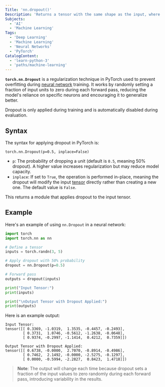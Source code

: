 ```yaml
---
Title: 'nn.dropout()'
Description: 'Returns a tensor with the same shape as the input, where some elements are randomly set to zero based on the dropout probability to prevent overfitting.'
Subjects:
  - 'AI'
  - 'Machine Learning'
Tags:
  - 'Deep Learning'
  - 'Machine Learning'
  - 'Neural Networks'
  - 'PyTorch'
CatalogContent:
  - 'learn-python-3'
  - 'paths/machine-learning'
---
```


**`torch.nn.Dropout`** is a regularization technique in PyTorch used to prevent overfitting during [neural network](https://www.codecademy.com/resources/docs/ai/neural-networks) training. It works by randomly setting a fraction of input units to zero during each forward pass, reducing the model's reliance on specific neurons and encouraging it to generalize better.

Dropout is only applied during training and is automatically disabled during evaluation.

## Syntax

The syntax for applying dropout in PyTorch is:

```pseudo
torch.nn.Dropout(p=0.5, inplace=False)
```

- `p`: The probability of dropping a unit (default is `0.5`, meaning 50% dropout). A higher value increases regularization but may reduce model capacity.
- `inplace`: If set to `True`, the operation is performed in-place, meaning the dropout will modify the input [tensor](https://www.codecademy.com/resources/docs/pytorch/tensors) directly rather than creating a new one. The default value is `False`.

This returns a module that applies dropout to the input tensor.

## Example

Here's an example of using `nn.Dropout` in a neural network:

```py
import torch
import torch.nn as nn

# Define a tensor
inputs = torch.randn(3, 5)

# Apply dropout with 50% probability
dropout = nn.Dropout(p=0.5)

# Forward pass
outputs = dropout(inputs)

print("Input Tensor:")
print(inputs)

print("\nOutput Tensor with Dropout Applied:")
print(outputs)
```

Here is an example output:

```shell
Input Tensor:
tensor([[ 0.3369, -1.0319,  1.3535, -0.4457, -0.2493],
        [ 0.3731,  1.0746, -0.5612, -1.2638, -0.0648],
        [ 0.9374, -0.2997, -1.1414,  0.4212,  0.7359]])

Output Tensor with Dropout Applied:
tensor([[ 0.6738, -0.0000,  2.7070, -0.8914, -0.4986],
        [ 0.7462,  2.1492, -0.0000, -2.5275, -0.1297],
        [ 0.0000, -0.5994, -2.2827,  0.8423,  1.4718]])
```

> **Note**: The output will change each time because dropout sets a fraction of the input values to zero randomly during each forward pass, introducing variability in the results.

